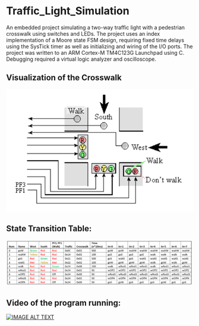 # Traffic_Light_Simulation
An embedded project simulating a two-way traffic light with a pedestrian crosswalk using switches and LEDs. The project uses an index implementation of a Moore state FSM design, requiring fixed time delays using the SysTick timer as well as initializing and wiring of the I/O ports. The project was written to an ARM Cortex-M TM4C123G Launchpad using C. Debugging required a virtual logic analyzer and oscilloscope.

## Visualization of the Crosswalk
<img src="./images/street_light_visualization.PNG">


## State Transition Table:
<img src="./images/FSM_table.PNG">


## Video of the program running: 

[![IMAGE ALT TEXT](http://img.youtube.com/vi/KLlZ0n3emtY/0.jpg)](http://www.youtube.com/watch?v=KLlZ0n3emtY "Traffic_Light_Simulation")
